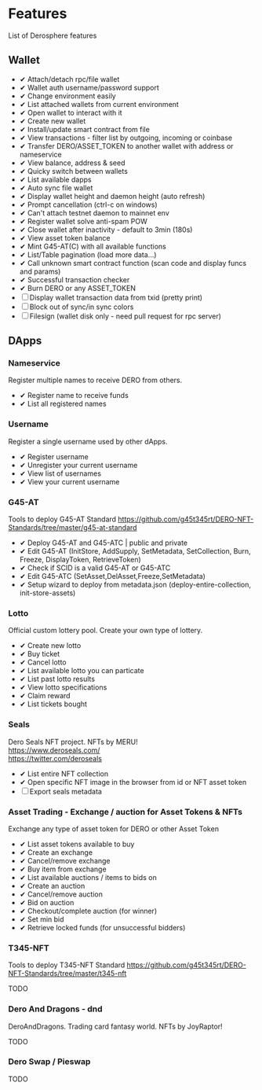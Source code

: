 # Features

List of Derosphere features

## Wallet

- ✔ Attach/detach rpc/file wallet
- ✔ Wallet auth username/password support
- ✔ Change environment easily
- ✔ List attached wallets from current environment
- ✔ Open wallet to interact with it
- ✔ Create new wallet
- ✔ Install/update smart contract from file
- ✔ View transactions - filter list by outgoing, incoming or coinbase
- ✔ Transfer DERO/ASSET_TOKEN to another wallet with address or nameservice
- ✔ View balance, address & seed
- ✔ Quicky switch between wallets
- ✔ List available dapps
- ✔ Auto sync file wallet
- ✔ Display wallet height and daemon height (auto refresh)
- ✔ Prompt cancellation (ctrl-c on windows)
- ✔ Can't attach testnet daemon to mainnet env
- ✔ Register wallet solve anti-spam POW
- ✔ Close wallet after inactivity - default to 3min (180s)
- ✔ View asset token balance
- ✔ Mint G45-AT(C) with all available functions
- ✔ List/Table pagination (load more data...)
- ✔ Call unknown smart contract function (scan code and display funcs and params)
- ✔ Successful transaction checker
- ✔ Burn DERO or any ASSET_TOKEN
- ☐ Display wallet transaction data from txid (pretty print)
- ☐ Block out of sync/in sync colors
- ☐ Filesign (wallet disk only - need pull request for rpc server)

## DApps

### Nameservice

Register multiple names to receive DERO from others.

- ✔ Register name to receive funds
- ✔ List all registered names

### Username

Register a single username used by other dApps.

- ✔ Register username
- ✔ Unregister your current username
- ✔ View list of usernames
- ✔ View your current username

### G45-AT

Tools to deploy G45-AT Standard
<https://github.com/g45t345rt/DERO-NFT-Standards/tree/master/g45-at-standard>  

- ✔ Deploy G45-AT and G45-ATC | public and private
- ✔ Edit G45-AT (InitStore, AddSupply, SetMetadata, SetCollection, Burn, Freeze, DisplayToken, RetrieveToken)
- ✔ Check if SCID is a valid G45-AT or G45-ATC
- ✔ Edit G45-ATC (SetAsset,DelAsset,Freeze,SetMetadata)
- ✔ Setup wizard to deploy from metadata.json (deploy-entire-collection, init-store-assets)

### Lotto

Official custom lottery pool. Create your own type of lottery.

- ✔ Create new lotto
- ✔ Buy ticket
- ✔ Cancel lotto
- ✔ List available lotto you can particate
- ✔ List past lotto results
- ✔ View lotto specifications
- ✔ Claim reward
- ✔ List tickets bought

### Seals

Dero Seals NFT project. NFTs by MERU!  
<https://www.deroseals.com/>  
<https://twitter.com/deroseals>  

- ✔ List entire NFT collection
- ✔ Open specific NFT image in the browser from id or NFT asset token
- ☐ Export seals metadata

### Asset Trading - Exchange / auction for Asset Tokens & NFTs

Exchange any type of asset token for DERO or other Asset Token

- ✔ List asset tokens available to buy
- ✔ Create an exchange
- ✔ Cancel/remove exchange
- ✔ Buy item from exchange
- ✔ List available auctions / items to bids on
- ✔ Create an auction
- ✔ Cancel/remove auction
- ✔ Bid on auction
- ✔ Checkout/complete auction (for winner)
- ✔ Set min bid
- ✔ Retrieve locked funds (for unsuccessful bidders)

### T345-NFT

Tools to deploy T345-NFT Standard
<https://github.com/g45t345rt/DERO-NFT-Standards/tree/master/t345-nft>  

TODO  

### Dero And Dragons - dnd

DeroAndDragons. Trading card fantasy world. NFTs by JoyRaptor!

TODO  

### Dero Swap / Pieswap

TODO
